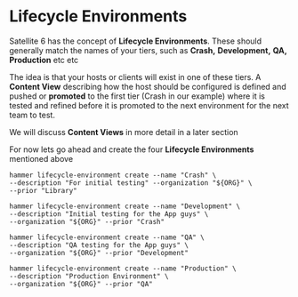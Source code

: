 # Lifecycle Environments

Satellite 6 has the concept of **Lifecycle Environments**. These should generally match the names of your tiers, such as **Crash,** **Development,** **QA,** **Production** etc etc

The idea is that your hosts or clients will exist in one of these tiers. A **Content View** describing how the host should be configured is defined and pushed or **promoted** to the first tier (Crash in our example) where it is tested and refined before it is promoted to the next environment for the next team to test.

We will discuss **Content Views** in more detail in a later section

For now lets go ahead and create the four **Lifecycle Environments** mentioned above


```
hammer lifecycle-environment create --name "Crash" \
--description "For initial testing" --organization "${ORG}" \
--prior "Library"

hammer lifecycle-environment create --name "Development" \
--description "Initial testing for the App guys" \
--organization "${ORG}" --prior "Crash"

hammer lifecycle-environment create --name "QA" \
--description "QA testing for the App guys" \
--organization "${ORG}" --prior "Development"

hammer lifecycle-environment create --name "Production" \
--description "Production Environment" \
--organization "${ORG}" --prior "QA"
```
